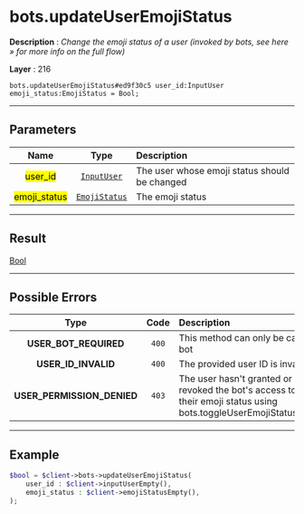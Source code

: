 # bots.updateUserEmojiStatus

**Description** : *Change the emoji status of a user \(invoked by bots, see here &raquo; for more info on the full flow\)*

**Layer** : 216

```tl
bots.updateUserEmojiStatus#ed9f30c5 user_id:InputUser emoji_status:EmojiStatus = Bool;
```

---

## Parameters

| Name | Type | Description |
| :---: | :---: | :--- |
| <mark>user_id</mark> | [`InputUser`](type/InputUser) | The user whose emoji status should be changed |
| <mark>emoji_status</mark> | [`EmojiStatus`](type/EmojiStatus) | The emoji status |

---

## Result

[Bool](type/Bool)

---

## Possible Errors

| Type | Code | Description |
| :---: | :---: | :--- |
| **USER_BOT_REQUIRED** | `400` | This method can only be called by a bot |
| **USER_ID_INVALID** | `400` | The provided user ID is invalid |
| **USER_PERMISSION_DENIED** | `403` | The user hasn't granted or has revoked the bot's access to change their emoji status using bots.toggleUserEmojiStatusPermission |

---

## Example

```php
$bool = $client->bots->updateUserEmojiStatus(
	user_id : $client->inputUserEmpty(),
	emoji_status : $client->emojiStatusEmpty(),
);
```